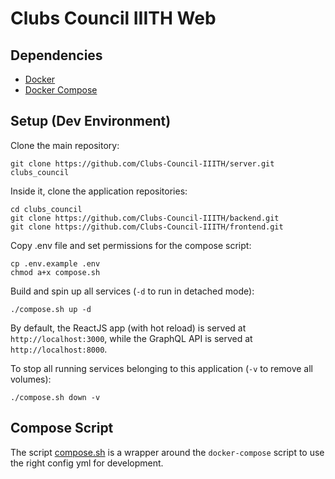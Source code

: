 # Clubs Council IIITH Web

## Dependencies
- [Docker](https://docs.docker.com/engine/install/) 
- [Docker Compose](https://docs.docker.com/compose/install/)

## Setup (Dev Environment)
Clone the main repository:
```
git clone https://github.com/Clubs-Council-IIITH/server.git clubs_council
```

Inside it, clone the application repositories:
```
cd clubs_council
git clone https://github.com/Clubs-Council-IIITH/backend.git
git clone https://github.com/Clubs-Council-IIITH/frontend.git
```

Copy .env file and set permissions for the compose script:
```
cp .env.example .env
chmod a+x compose.sh
```

Build and spin up all services (`-d` to run in detached mode):
```
./compose.sh up -d
```

By default, the ReactJS app (with hot reload) is served at `http://localhost:3000`, while the GraphQL API is served at `http://localhost:8000`.

To stop all running services belonging to this application (`-v` to remove all volumes):
```
./compose.sh down -v
```

## Compose Script
The script [compose.sh](compose.sh) is a wrapper around the `docker-compose` script to use the right config yml for development.  
